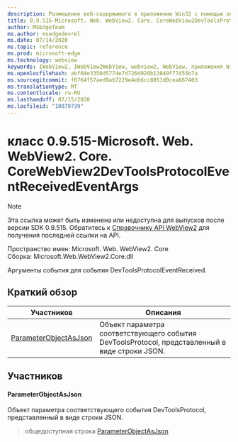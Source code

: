 ```yaml
---
description: Размещение веб-содержимого в приложении Win32 с помощью элемента управления Microsoft Edge WebView2
title: 0.9.515-Microsoft. Web. WebView2. Core. CoreWebView2DevToolsProtocolEventReceivedEventArgs
author: MSEdgeTeam
ms.author: msedgedevrel
ms.date: 07/14/2020
ms.topic: reference
ms.prod: microsoft-edge
ms.technology: webview
keywords: IWebView2, IWebView2WebView, webview2, WebView, приложения Win32, Win32, EDGE, ICoreWebView2, ICoreWebView2Controller, элемент управления "веб-браузер", HTML Edge
ms.openlocfilehash: abf04e3350d5774e7d726d920b13849f77d55b7a
ms.sourcegitcommit: f6764f57aed9ab7229e4eb6cc8851d0cea667403
ms.translationtype: MT
ms.contentlocale: ru-RU
ms.lasthandoff: 07/15/2020
ms.locfileid: "10879739"
---
```

# класс 0.9.515-Microsoft. Web. WebView2. Core. CoreWebView2DevToolsProtocolEventReceivedEventArgs 

> [!NOTE]
> Эта ссылка может быть изменена или недоступна для выпусков после версии SDK 0.9.515. Обратитесь к [Справочнику API WebView2](../../../webview2-api-reference.md) для получения последней ссылки на API.

Пространство имен: Microsoft. Web. WebView2. Core \
Сборка: Microsoft.Web.WebView2.Core.dll

Аргументы события для события DevToolsProtocolEventReceived.

## Краткий обзор

 Участников                        | Описания
--------------------------------|---------------------------------------------
[ParameterObjectAsJson](#parameterobjectasjson) | Объект параметра соответствующего события DevToolsProtocol, представленный в виде строки JSON.

## Участников

#### ParameterObjectAsJson 

Объект параметра соответствующего события DevToolsProtocol, представленный в виде строки JSON.

> общедоступная строка [ParameterObjectAsJson](#parameterobjectasjson)

